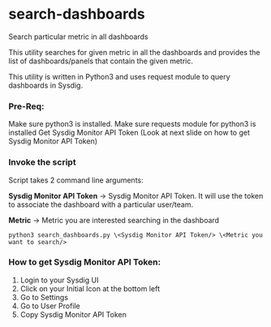 # search-dashboards
Search particular metric in all dashboards


This utility searches for given metric in all the dashboards and provides the list of dashboards/panels that contain the given metric.

This utility is written in Python3 and uses request module to query dashboards in Sysdig.

### Pre-Req:
Make sure python3 is installed.
Make sure requests module for python3 is installed
Get Sysdig Monitor API Token (Look at next slide on how to get Sysdig Monitor API Token)


### Invoke the script
Script takes 2 command line arguments:

 **Sysdig Monitor API Token** -> Sysdig Monitor API Token. It will use the token to associate the dashboard with a particular user/team. 

 **Metric** -> Metric you are interested searching in the dashboard

```
python3 search_dashboards.py \<Sysdig Monitor API Token/> \<Metric you want to search/>
```


### How to get Sysdig Monitor API Token:

1. Login to your Sysdig UI
2. Click on your Initial Icon at the bottom left
3. Go to Settings
4. Go to User Profile
5. Copy Sysdig Monitor API Token
